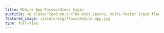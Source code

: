 ```yaml
---
title: Mobile App Passwordless Login
subtitle: <p class="lead mb-2">The most secure, multi-factor login flow with idemeum mobile app.</p><p><a class="link-white" href="https://blog.idemeum.com/idemeum-app-beta-launch/" target="_blank">How do I get idemeum mobile app?</a></p><a><button type="button" class="btn btn-icon btn-3 btn-primary mt-3 fixed-width1 ml-1 mr-1" onclick="idemeum.login()"><span class="btn-inner--icon"><i class="fas fa-mobile"></i></span><span class="btn-inner--text">Try mobile app login</span></button></a><a href="https://docs.idemeum.com/overview/loginapp/" target="_blank"><button type="button" class="btn btn-outline-white mt-3 fixed-width1 ml-1 mr-1">Learn more</button></a>
featured_image: /assets/img/flows/mobile-app.jpg
type: full-view
---
```

<script src="https://kit.fontawesome.com/db82ff0024.js" crossorigin="anonymous"></script>
<script type="text/javascript" src="https://code.jquery.com/jquery-3.4.1.min.js"></script>
<script src="https://asset.idemeum.com/webapp/SDK/idemeum.js"></script>

<script type="text/javascript">
    var oidc = {};
    // Initialize Idemeum sdk with with client ID
    var idemeum = new IdemeumManager(
        {
            clientId: 'c1d84ad4-9442-11eb-a8b3-0242ac130003',
            onSuccess: function (signinResponse) {
                // Fetch OIDC Token from the signin response
                oidc = signinResponse.oidc;
				window.open("/loggedin.html?idToken="+ oidc.idToken, "_self")
				
            },
            onError: function (errorResponse) {
                
            }
        });

    function validateToken() {
        // use OIDC token received in sign in response to get user approved claims
        idemeum.getUserClaims(oidc).then(function (userClaimsResponse) {
            //fetch user approved claims from JSON response
        }).catch(function (errorResponse) {

        });
    }
</script>
        